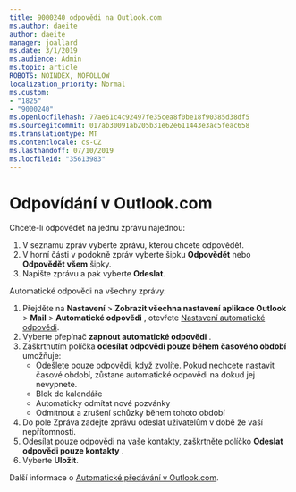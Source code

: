 ```yaml
---
title: 9000240 odpovědi na Outlook.com
ms.author: daeite
author: daeite
manager: joallard
ms.date: 3/1/2019
ms.audience: Admin
ms.topic: article
ROBOTS: NOINDEX, NOFOLLOW
localization_priority: Normal
ms.custom:
- "1825"
- "9000240"
ms.openlocfilehash: 77ae61c4c92497fe35cea8f0be18f90385d38df5
ms.sourcegitcommit: 017ab30091ab205b31e62e611443e3ac5feac658
ms.translationtype: MT
ms.contentlocale: cs-CZ
ms.lasthandoff: 07/10/2019
ms.locfileid: "35613983"
---
```

# <a name="replying-in-outlookcom"></a>Odpovídání v Outlook.com

Chcete-li odpovědět na jednu zprávu najednou:

1. V seznamu zpráv vyberte zprávu, kterou chcete odpovědět.
2. V horní části v podokně zpráv vyberte šipku **Odpovědět** nebo **Odpovědět všem** šipky.
3. Napište zprávu a pak vyberte **Odeslat**.

Automatické odpovědi na všechny zprávy:

1. Přejděte na **Nastavení** > **Zobrazit všechna nastavení aplikace Outlook** > **Mail** > **Automatické odpovědi** , otevřete [Nastavení automatické odpovědi](https://outlook.live.com/mail/options/mail/automaticReplies).
2. Vyberte přepínač **zapnout automatické odpovědi** .
3. Zaškrtnutím políčka **odesílat odpovědi pouze během časového období** umožňuje:
    - Odešlete pouze odpovědi, když zvolíte. Pokud nechcete nastavit časové období, zůstane automatické odpovědi na dokud jej nevypnete.
    - Blok do kalendáře
    - Automaticky odmítat nové pozvánky
    - Odmítnout a zrušení schůzky během tohoto období
4. Do pole Zpráva zadejte zprávu odeslat uživatelům v době že vaší nepřítomnosti.
5. Odesílat pouze odpovědi na vaše kontakty, zaškrtněte políčko **Odeslat odpovědi pouze kontakty** .
6. Vyberte **Uložit**.

Další informace o [Automatické předávání v Outlook.com](https://support.office.com/article/14614626-9855-48dc-a986-dec81d07b1a0?wt.mc_id=Office_Outlook_com_Alchemy).